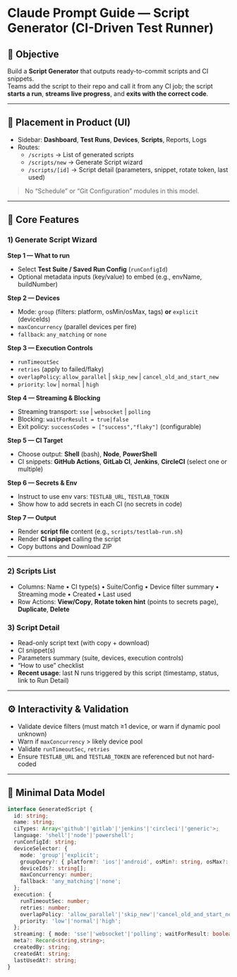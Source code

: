 # Claude Prompt Guide — Script Generator (CI-Driven Test Runner)

## 🎯 Objective
Build a **Script Generator** that outputs ready-to-commit scripts and CI snippets.  
Teams add the script to their repo and call it from any CI job; the script **starts a run**, **streams live progress**, and **exits with the correct code**.

---

## 📍 Placement in Product (UI)
- Sidebar: **Dashboard**, **Test Runs**, **Devices**, **Scripts**, Reports, Logs
- Routes:
  - `/scripts` → List of generated scripts
  - `/scripts/new` → Generate Script wizard
  - `/scripts/[id]` → Script detail (parameters, snippet, rotate token, last used)

> No “Schedule” or “Git Configuration” modules in this model.

---

## 📐 Core Features

### 1) Generate Script Wizard
**Step 1 — What to run**
- Select **Test Suite / Saved Run Config** (`runConfigId`)
- Optional metadata inputs (key/value) to embed (e.g., envName, buildNumber)

**Step 2 — Devices**
- Mode: `group` (filters: platform, osMin/osMax, tags) **or** `explicit` (deviceIds)
- `maxConcurrency` (parallel devices per fire)
- `fallback`: `any_matching` or `none`

**Step 3 — Execution Controls**
- `runTimeoutSec`
- `retries` (apply to failed/flaky)
- `overlapPolicy`: `allow_parallel` | `skip_new` | `cancel_old_and_start_new`
- `priority`: `low` | `normal` | `high`

**Step 4 — Streaming & Blocking**
- Streaming transport: `sse` | `websocket` | `polling`
- Blocking: `waitForResult = true|false`
- Exit policy: `successCodes = ["success","flaky"]` (configurable)

**Step 5 — CI Target**
- Choose output: **Shell** (bash), **Node**, **PowerShell**
- CI snippets: **GitHub Actions**, **GitLab CI**, **Jenkins**, **CircleCI** (select one or multiple)

**Step 6 — Secrets & Env**
- Instruct to use env vars: `TESTLAB_URL`, `TESTLAB_TOKEN`
- Show how to add secrets in each CI (no secrets in code)

**Step 7 — Output**
- Render **script file** content (e.g., `scripts/testlab-run.sh`)
- Render **CI snippet** calling the script
- Copy buttons and Download ZIP

---

### 2) Scripts List
- Columns: Name • CI type(s) • Suite/Config • Device filter summary • Streaming mode • Created • Last used
- Row Actions: **View/Copy**, **Rotate token hint** (points to secrets page), **Duplicate**, **Delete**

### 3) Script Detail
- Read-only script text (with copy + download)
- CI snippet(s)
- Parameters summary (suite, devices, execution controls)
- “How to use” checklist
- **Recent usage**: last N runs triggered by this script (timestamp, status, link to Run Detail)

---

## ⚙️ Interactivity & Validation
- Validate device filters (must match ≥1 device, or warn if dynamic pool unknown)
- Warn if `maxConcurrency` > likely device pool
- Validate `runTimeoutSec`, `retries`
- Ensure `TESTLAB_URL` and `TESTLAB_TOKEN` are referenced but not hard-coded

---

## 🧱 Minimal Data Model
```ts
interface GeneratedScript {
  id: string;
  name: string;
  ciTypes: Array<'github'|'gitlab'|'jenkins'|'circleci'|'generic'>;
  language: 'shell'|'node'|'powershell';
  runConfigId: string;
  deviceSelector: {
    mode: 'group'|'explicit';
    groupQuery?: { platform?: 'ios'|'android', osMin?: string, osMax?: string, tags?: string[] };
    deviceIds?: string[];
    maxConcurrency: number;
    fallback: 'any_matching'|'none';
  };
  execution: {
    runTimeoutSec: number;
    retries: number;
    overlapPolicy: 'allow_parallel'|'skip_new'|'cancel_old_and_start_new';
    priority: 'low'|'normal'|'high';
  };
  streaming: { mode: 'sse'|'websocket'|'polling'; waitForResult: boolean; successCodes: Array<'success'|'flaky'|'fail'|'skipped'> };
  meta?: Record<string,string>;
  createdBy: string;
  createdAt: string;
  lastUsedAt?: string;
}
